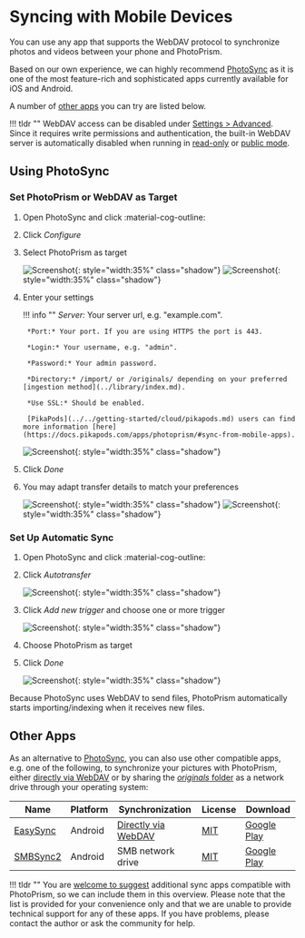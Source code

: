 # Syncing with Mobile Devices

You can use any app that supports the WebDAV protocol to synchronize photos and videos between your phone and PhotoPrism.

Based on our own experience, we can highly recommend [PhotoSync](https://link.photoprism.app/photosync) as it is one of the most feature-rich and sophisticated apps currently available for iOS and Android.

A number of [other apps](#other-apps) you can try are listed below.

!!! tldr ""
    WebDAV access can be disabled under [Settings > Advanced](../settings/advanced.md). Since it requires write permissions and authentication, the built-in WebDAV server is automatically disabled when running in [read-only](../../getting-started/config-options.md#feature-flags) or [public mode](../../getting-started/config-options.md#authentication).

## Using PhotoSync

### Set PhotoPrism or WebDAV as Target

1. Open PhotoSync and click :material-cog-outline:
2. Click *Configure*
3. Select PhotoPrism as target

    ![Screenshot](img/photosync-1.jpg){: style="width:35%" class="shadow"}
    ![Screenshot](img/photosync-2.jpg){: style="width:35%" class="shadow"}

4. Enter your settings

    !!! info ""
        *Server:* Your server url, e.g. "example.com".
        
        *Port:* Your port. If you are using HTTPS the port is 443.

        *Login:* Your username, e.g. "admin".
        
        *Password:* Your admin password.

        *Directory:* /import/ or /originals/ depending on your preferred [ingestion method](../library/index.md).
        
        *Use SSL:* Should be enabled.

        [PikaPods](../../getting-started/cloud/pikapods.md) users can find more information [here](https://docs.pikapods.com/apps/photoprism/#sync-from-mobile-apps). 

      ![Screenshot](img/photosync-3.jpg){: style="width:35%" class="shadow"}

6. Click *Done*
7. You may adapt transfer details to match your preferences

      ![Screenshot](img/photosync-4.jpg){: style="width:35%" class="shadow"}
      ![Screenshot](img/photosync-5.jpg){: style="width:35%" class="shadow"}

### Set Up Automatic Sync

1. Open PhotoSync and click :material-cog-outline:
2. Click *Autotransfer*

      ![Screenshot](img/photosync-1.jpg){: style="width:35%" class="shadow"}

3. Click *Add new trigger* and choose one or more trigger

      ![Screenshot](img/photosync-6.jpg){: style="width:35%" class="shadow"}

4. Choose PhotoPrism as target
5. Click *Done*

      ![Screenshot](img/photosync-7.jpg){: style="width:35%" class="shadow"}

Because PhotoSync uses WebDAV to send files, PhotoPrism automatically starts importing/indexing when it receives new files.

## Other Apps

As an alternative to [PhotoSync](#using-photosync), you can also use other compatible apps, e.g. one of the following, to synchronize your pictures with PhotoPrism, either [directly via WebDAV](webdav.md#server-url) or by sharing the [*originals* folder](../backups/folders.md#originals) as a network drive through your operating system:

| Name                                             | Platform | Synchronization                             | License                                                       | Download                                                                                                                                                    |
|--------------------------------------------------|----------|---------------------------------------------|---------------------------------------------------------------|-------------------------------------------------------------------------------------------------------------------------------------------------------------|
| [EasySync](https://github.com/phpbg/easysync)    | Android  | [Directly via WebDAV](webdav.md#server-url) | [MIT](https://github.com/phpbg/easysync/blob/main/LICENSE)    | [Google Play](https://play.google.com/store/apps/details?id=com.phpbg.easysync&pcampaignid=pcampaignidMKT-Other-global-all-co-prtnr-py-PartBadge-Mar2515-1) |
| [SMBSync2](https://github.com/Sentaroh/SMBSync2) | Android  | SMB network drive                           | [MIT](https://github.com/Sentaroh/SMBSync2/blob/2.55/LICENSE) | [Google Play](https://play.google.com/store/apps/details?id=com.sentaroh.android.SMBSync2)                                                                  |

!!! tldr ""
    You are [welcome to suggest](https://github.com/photoprism/photoprism-docs/tree/master/docs/user-guide/sync/mobile-devices.md) additional sync apps compatible with PhotoPrism, so we can include them in this overview. Please note that the list is provided for your convenience only and that we are unable to provide technical support for any of these apps. If you have problems, please contact the author or ask the community for help.

